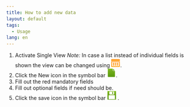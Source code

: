 ```yaml
---
title: How to add new data
layout: default
tags:
  - Usage
lang: en
---
```

1. Activate Single View
	 *Note:* In case a list instead of individual fields is shown the view can be changed using ![Single View Icon](../../images/icons/Multi24.png).
1. Click the New icon in the symbol bar ![Neu Icon](../../images/icons/New24.png).
1. Fill out the red mandatory fields
1. Fill out optional fields if need should be.
1. Click the save icon in the symbol bar ![Speichern Icon](../../images/icons/Save24.png) .
